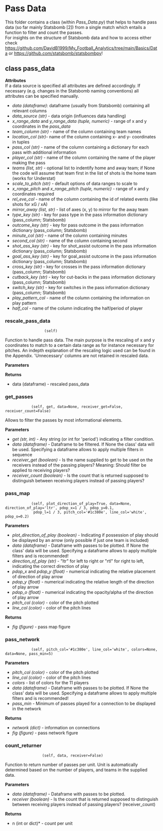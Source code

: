 # Pass Data

This folder contains a class (within *Pass_Data.py*) that helps to handle pass data (so far mainly Statsbomb [2]) from
a single match which entails a function to filter and count the passes. <br>
For insights on the structure of Statsbomb data and how to access either check 
https://github.com/DavidB1999/My_Football_Analytics/tree/main/Basics/Data or https://github.com/statsbomb/statsbombpy! <br>

## **class pass_data**

**Attributes** <br>
If a data source is specified all attributes are defined accordingly. If necessary (e.g. changes in the Statsbomb 
naming conventions) all attributes can be specified manually. <br>

+ *data (dataframe)*: dataframe (usually from Statsbomb) containing all relevant columns 
+ *data_source (str)* - data origin (influences data handling)
+ *x_range_data* and *y_range_data (tuple, numeric)* - range of x and y coordinates in the *pass_data*
+ *team_column (str)* - name of the column containing team names
+ *location_col (str)*- name of the column containing x- and y- coordinates in tuples
+ *pass_col (str)* - name of the column containing a dictionary for each pass with additional information
+ *player_col (str)* - name of the column containing the name of the player making the pass
+ *teams (list, str)* - optional list to indentify home and away team; if None the code will assume that team first in the list of shots is the home team (works for Understat) 
+ *scale_to_pitch (str)* - default options of data ranges to scale to
+ *x_range_pitch* and *x_range_pitch (tuple, numeric)* - range of x and y coordinates required
+ *rel_eve_col* - name of the column containing the id of related events (like shots for xG / xA)
+ *mirror_away (list, str)* - list of axes (x, y) to mirror for the away team 
+ *type_key (str)* - key for pass type in the pass information dictionary (pass_column; Statsbomb)
+ *outcome_key (str)* - key for pass outcome in the pass information dictionary (pass_column; Statsbomb)
+ *minute_col (str)* - name of the column containing minutes
+ *second_col (str)* - name of the column containing second
+ *shot_ass_key (str)* - key for shot_assist outcome in the pass information dictionary (pass_column; Statsbomb)
+ *goal_ass_key (str)* - key for goal_assist outcome in the pass information dictionary (pass_column; Statsbomb)
+ *cross_key (str)* - key for crosses in the pass information dictionary (pass_column; Statsbomb)
+ *cutback_key (str)* - key for cut-backs in the pass information dictionary (pass_column; Statsbomb)
+ *switch_key (str)* - key for switches in the pass information dictionary (pass_column; Statsbomb)
+ *play_pattern_col* - name of the column containing the information on play pattern
+ *half_col* - name of the column indicating the half/period of player


### **rescale_pass_data**
                      (self) 
Function to handle pass data. The main purpose is the rescaling of x and y coordinates to match to a certain
data range as for instance necessary for pitches. An indepth explanation of the rescaling logic used can be found
in the Appendix. 'Unnecessary' columns are not retained in rescaled data. <br>

**Parameters** 

**Returns** 

+ data (dataframe) - rescaled pass_data


### **get_passes**
                (self, get, data=None, receiver_get=False, receiver_count=False)

Allows to filter the passes by most informational elements. <br>

**Parameters**

+ *get (str, int)* - Any string (or int for 'period') indicating a filter condition.
+ *data (dataframe)* - Dataframe to be filtered. If None the class' data will be used. Specifying a dataframe allows to apply multiple filters in sequence
+ *receiver_get (boolean)* - Is the name supplied to get to be used on the receivers instead of the passing players? Meaning: Should filter be applied to receiving players?
+ *receiver_count (boolean)* - Is the count that is returned supposed to distinguish between receiving players instead of passing players? 

### **pass_map**
                (self, plot_direction_of_play=True, data=None, direction_of_play='ltr', pdop_x=1 / 3, pdop_y=0.1,
                 pdop_l=1 / 3, pitch_col='#1c380e', line_col='white', pdop_o=0.2)

**Parameters** 

+ *plot_direction_of_play (boolean)* - Indicating if possession of play should be displayed by an arrow (only possible if just one team is included)
+ *data (dataframe)* - Dataframe with passes to be plotted. If None the class' data will be used. Specifying a dataframe allows to apply multiple filters and is recommended!
+ *direction_of_play (str)* - "ltr" for left to right or "rtl" for right to left, indicating the correct direction of play
+ *pdop_x* and *pdop_y (float)* - numerical indicating the relative placement of direction of play arrow
+ *pdop_y (float)* - numerical indicating the relative length of the direction of play arrow
+ *pdop_o (float)* - numerical indicating the opacity/alpha of the direction of play arrow
+ *pitch_col (color)* - color of the pitch plotted
+ *line_col (color)* - color of the pitch lines

**Returns**

+ *fig (figure)* - pass map figure

### **pass_network**
                (self, pitch_col='#1c380e', line_col='white', colors=None, data=None, pass_min=5)

**Parameters** 

+ *pitch_col (color)* - color of the pitch plotted
+ *line_col (color)* - color of the pitch lines
+ *colors* - list of colors for the 11 players
+ *data (dataframe)* - Dataframe with passes to be plotted. If None the class' data will be used. Specifying a dataframe allows to apply multiple filters and is recommended!
+ *pass_min* - Minimum of passes played for a connection to be displayed in the network

**Returns**

+ *network (dict)* - information on connections
+ *fig (figure)* - pass network figure


### **count_returner**
                     (self, data, receiver=False)

Function to return number of passes per unit.
Unit is automatically determined based on the number of players, and teams in the supplied data. <br>

**Parameters** 

+ *data (dataframe)* - Dataframe with passes to be plotted. 
+ *receiver (boolean)* - Is the count that is returned supposed to distinguish between receiving players instead of passing players? (receiver_count)

**Returns**

* n (int or dict)* - count per unit


